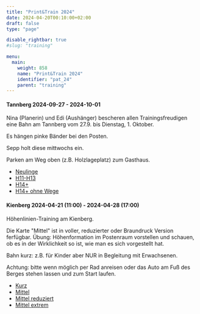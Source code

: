 ```yaml
---
title: "Print&Train 2024"
date: 2024-04-20T00:10:00+02:00
draft: false
type: "page"

disable_rightbar: true
#slug: "training"

menu:
  main:
    weight: 858
    name: "Print&Train 2024"
    identifier: "pat_24"
    parent: "training"
---
```


#### Tannberg 2024-09-27 - 2024-10-01

Nina (Planerin) und Edi (Aushänger) bescheren allen Trainingsfreudigen eine Bahn am Tannberg vom 27.9. bis Dienstag, 1. Oktober.

Es hängen pinke Bänder bei den Posten.

Sepp holt diese mittwochs ein.

Parken am Weg oben (z.B. Holzlageplatz) zum Gasthaus.

+ [Neulinge](Training%20Tannberg%2027.09.24.Neulinge.pdf)
+ [H11-H13](Training%20Tannberg%2027.09.24.D_H11-13.pdf)
+ [H14+](Training%20Tannberg%2027.09.24.D_H14+.pdf)
+ [H14+ ohne Wege](Training%20Tannberg%2027.09.24.D_H14+%20ohne%20Wege.pdf)



#### Kienberg 2024-04-21 (11:00) - 2024-04-28 (17:00)

Höhenlinien-Training am Kienberg.

Die Karte "Mittel" ist in voller, reduzierter oder Braundruck Version ferfügbar. Übung: Höhenformation im Postenraum vorstellen und schauen, ob es in der Wirklichkeit so ist, wie man es sich vorgestellt hat.

Bahn kurz: z.B. für Kinder aber NUR in Begleitung mit Erwachsenen.

Achtung: bitte wenn möglich per Rad anreisen oder das Auto am Fuß des Berges stehen lassen und zum Start laufen.

+ [Kurz](4_Kienberg.Kurz.pdf)
+ [Mittel](4_Kienberg.Mittel.pdf)
+ [Mittel reduziert](4_Kienberg.Mittel_reduziert.pdf)
+ [Mittel extrem](4_Kienberg.Mittel_extrem.pdf)


